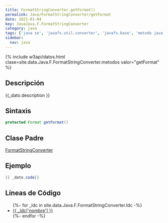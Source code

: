 ```yaml
---
title: FormatStringConverter.getFormat()
permalink: Java/FormatStringConverter/getFormat
date: 2021-01-04
key: JavaJava.F.FormatStringConverter
category: java
tags: ['java se', 'javafx.util.converter', 'javafx.base', 'metodo java', 'JavaFX 2.2']
sidebar: 
  nav: java
---
```


{% include w3api/datos.html clase=site.data.Java.F.FormatStringConverter.metodos valor="getFormat" %}

## Descripción
{{_dato.description }}

## Sintaxis
~~~java
protected Format getFormat()
~~~

## Clase Padre
[FormatStringConverter](/Java/FormatStringConverter/)

## Ejemplo
~~~java
{{ _dato.code}}
~~~

## Líneas de Código
<ul>
{%- for _ldc in site.data.Java.F.FormatStringConverter.ldc -%}
   <li>
       <a href="{{_ldc['url'] }}">{{ _ldc['nombre'] }}</a>
   </li>
{%- endfor -%}
</ul>
